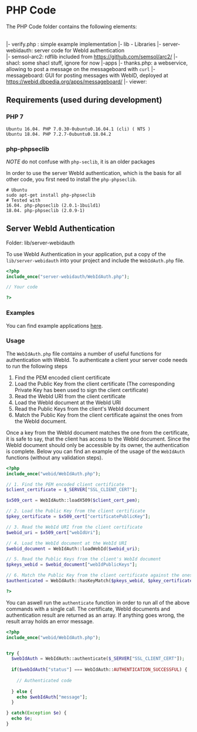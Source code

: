 # PHP Code
The PHP Code folder contains the following elements:

\
|- verify.php : simple example implementation
|- lib - Libraries
 |- server-webidauth: server code for WebId authentication  
  |- semsol-arc2: rdflib included from https://github.com/semsol/arc2/
 |- shacl: some shacl stuff, ignore for now 
|-apps
 |- thanks.php: a webservice, allowing to post a message on the messageboard with `curl` 
 |- messageboard: GUI for posting messages with WebID, deployed at https://webid.dbpedia.org/apps/messageboard/
 |- viewer: 


## Requirements (used during development)
### PHP 7
```
Ubuntu 16.04. PHP 7.0.30-0ubuntu0.16.04.1 (cli) ( NTS )
Ubuntu 18.04. PHP 7.2.7-0ubuntu0.18.04.2
```
### php-phpseclib
*NOTE* do not confuse with `php-seclib`, it is an older packages

In order to use the server WebId authentication, which is the basis for all other code, you first need to install the `php-phpseclib`.

```
# Ubuntu
sudo apt-get install php-phpseclib
# Tested with
16.04. php-phpseclib (2.0.1-1build1)
18.04. php-phpseclib (2.0.9-1)

```


##  Server WebId Authentication
Folder: lib/server-webidauth



To use WebId Authentication in your application, put a copy of the `lib/server-webidauth` into your project and include the `WebIdAuth.php` file.

```php
<?php
include_once("server-webidauth/WebIdAuth.php");

// Your code

?>
```

### Examples

You can find example applications [here](https://github.com/dbpedia/webid/tree/master/code/php/apps). 

### Usage

The `WebIdAuth.php` file contains a number of useful functions for authentication with WebId. To authenticate a client your server code needs to run the following steps

1. Find the PEM encoded client certificate
2. Load the Public Key from the client certificate (The corresponding Private Key has been used to sign the client certificate)
3. Read the WebId URI from the client certificate
4. Load the WebId document at the WebId URI
5. Read the Public Keys from the client's WebId document
6. Match the Public Key from the client certificate against the ones from the WebId document.

Once a key from the WebId document matches the one from the certificate, it is safe to say, that the client has access to the WebId document. Since the WebId document should only be accessible by its owner, the authentication is complete.
Below you can find an example of the usage of the `WebIdAuth` functions (without any validation steps).

```php
<?php
include_once("webid/WebIdAuth.php");

// 1. Find the PEM encoded client certificate
$client_certificate = $_SERVER["SSL_CLIENT_CERT"];

$x509_cert = WebIdAuth::loadX509($client_cert_pem);

// 2. Load the Public Key from the client certificate
$pkey_certificate = $x509_cert["certificatePublicKey"];

// 3. Read the WebId URI from the client certificate
$webid_uri = $x509_cert["webIdUri"];

// 4. Load the WebId document at the WebId URI
$webid_document = WebIdAuth::loadWebId($webid_uri);

// 5. Read the Public Keys from the client's WebId document
$pkeys_webid = $webid_document["webIdPublicKeys"];

// 6. Match the Public Key from the client certificate against the ones from the WebId document
$authenticated = WebIdAuth::hasKeyMatch($pkeys_webid, $pkey_certificate);

?>
```

You can aswell run the `authenticate` function in order to run all of the above commands with a single call. The certificate, WebId documents and authentication result are returned as an array. If anything goes wrong, the result array holds an error message.

```php
<?php
include_once("webid/WebIdAuth.php");


try {
  $webIdAuth = WebIdAuth::authenticate($_SERVER["SSL_CLIENT_CERT"]);
  
  if($webIdAuth["status"] === WebIdAuth::AUTHENTICATION_SUCCESSFUL) {
  
    // Authenticated code
    
  } else {
    echo $webIdAuth["message"];
  }

} catch(Exception $e) {
  echo $e;
}



```


